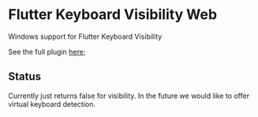 # Flutter Keyboard Visibility Web
Windows support for Flutter Keyboard Visibility

See the full plugin [here](https://pub.dev/packages/flutter_keyboard_visibility);
## Status
Currently just returns false for visibility. In the future we would like to offer virtual keyboard detection.